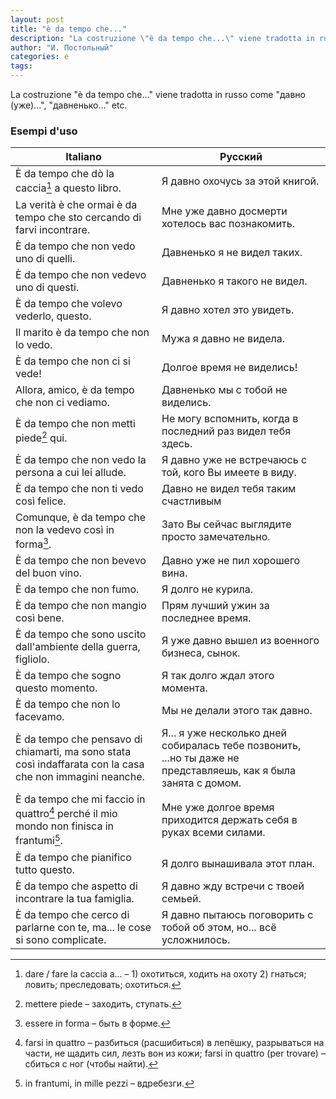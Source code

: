 ```yaml
---
layout: post
title: "è da tempo che..."
description: "La costruzione \"è da tempo che...\" viene tradotta in russo come \"давно (уже)...\", \"давненько...\" etc."
author: "И. Постольный"
categories: e
tags:
---
```


La costruzione "è da tempo che..." viene tradotta in russo come "давно (уже)...", "давненько..." etc.

### Esempi d'uso

| Italiano | Русский |
|----------|---------|
|È da tempo che dò la caccia[^1] a questo libro.|Я давно охочусь за этой книгой.|
|La verità è che ormai è da tempo che sto cercando di farvi incontrare.|Мне уже давно досмерти хотелось вас познакомить.|
|È da tempo che non vedo uno di quelli.|Давненько я не видел таких.|
|È da tempo che non vedevo uno di questi.|Давненько я такого не видел.|
|È da tempo che volevo vederlo, questo.|Я давно хотел это увидеть.|
|Il marito è da tempo che non lo vedo.|Мужа я давно не видела.|
|È da tempo che non ci si vede!|Долгое время не виделись!|
|Allora, amico, è da tempo che non ci vediamo.|Давненько мы с тобой не виделись.|
|È da tempo che non metti piede[^2] qui.|Не могу вспомнить, когда в последний раз видел тебя здесь.|
|È da tempo che non vedo la persona a cui lei allude.|Я давно уже не встречаюсь с той, кого Вы имеете в виду.|
|È da tempo che non ti vedo così felice.|Давно не видел тебя таким счастливым|
|Comunque, è da tempo che non la vedevo così in forma[^3].|Зато Вы сейчас выглядите просто замечательно.|
|È da tempo che non bevevo del buon vino.|Давно уже не пил хорошего вина.|
|È da tempo che non fumo.|Я долго не курила.|
|È da tempo che non mangio così bene.|Прям лучший ужин за последнее время.|
|È da tempo che sono uscito dall'ambiente della guerra, figliolo.|Я уже давно вышел из военного бизнеса, сынок.|
|È da tempo che sogno questo momento.|Я так долго ждал этого момента.|
|È da tempo che non lo facevamo.|Мы не делали этого так давно.|
|È da tempo che pensavo di chiamarti, ma sono stata così indaffarata con la casa che non immagini neanche.|Я... я уже несколько дней собиралась тебе позвонить, ...но ты даже не представляешь, как я была занята с домом.|
|È da tempo che mi faccio in quattro[^4] perché il mio mondo non finisca in frantumi[^5].|Мне уже долгое время приходится держать себя в руках всеми силами.|
|È da tempo che pianifico tutto questo.|Я долго вынашивала этот план.|
|È da tempo che aspetto di incontrare la tua famiglia.|Я давно жду встречи с твоей семьей.|
|È da tempo che cerco di parlarne con te, ma... le cose si sono complicate.|Я давно пытаюсь поговорить с тобой об этом, но... всё усложнилось.|

[^1]: dare / fare la caccia a... – 1) охотиться, ходить на охоту 2) гнаться; ловить; преследовать; охотиться.

[^2]: mettere piede – заходить, ступать.

[^3]: essere in forma – быть в форме.

[^4]: farsi in quattro – разбиться (расшибиться) в лепёшку, разрываться на части, не щадить сил, лезть вон из кожи; farsi in quattro (per trovare) – сбиться с ног (чтобы найти).

[^5]: in frantumi, in mille pezzi – вдребезги.